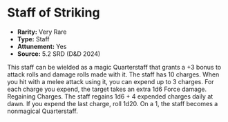 # Staff of Striking

- **Rarity:** Very Rare
- **Type:** Staff
- **Attunement:** Yes
- **Source:** 5.2 SRD (D&D 2024)

This staff can be wielded as a magic Quarterstaff that grants a +3 bonus to attack rolls and damage rolls made with it. The staff has 10 charges. When you hit with a melee attack using it, you can expend up to 3 charges. For each charge you expend, the target takes an extra 1d6 Force damage. Regaining Charges. The staff regains 1d6 + 4 expended charges daily at dawn. If you expend the last charge, roll 1d20. On a 1, the staff becomes a nonmagical Quarterstaff.
